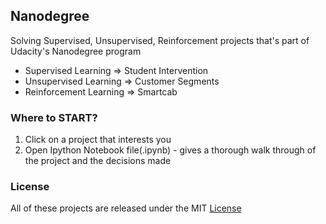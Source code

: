 ## Nanodegree
Solving Supervised, Unsupervised, Reinforcement projects that's part of Udacity's Nanodegree program

- Supervised Learning => Student Intervention
- Unsupervised Learning => Customer Segments
- Reinforcement Learning => Smartcab 

### Where to START?
1. Click on a project that interests you
2. Open Ipython Notebook file(.ipynb) - gives a thorough walk through of the project and the decisions made

### License
All of these projects are released under the MIT [License](https://github.com/pshrutiii/MLND/blob/master/LICENSE)